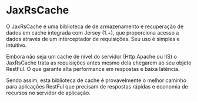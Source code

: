 JaxRsCache
==========

O JaxRsCache é uma biblioteca de de armazenamento e recuperação de dados em cache integrada com Jersey (1.+), 
que proporciona acesso a dados através de um interceptador de requisições. Seu uso é simples e intuitivo.

Embora não seja um cache de nível do servidor (Http Apache ou IIS) o JaxRsCache trata as requisições antes mesmo dela chegarem ao seu objeto RestFul. O que garante alta performance em respostas e baixa latência. 

Sendo assim, esta biblioteca de cache é provavelmente o melhor caminho para aplicações RestFul que precisam de respostas rápidas e economia de recursos no servidor de aplicação.
